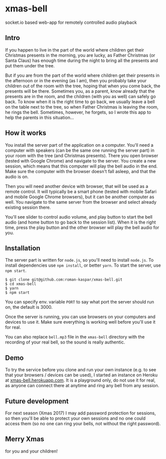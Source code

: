 # xmas-bell
socket.io based web-app for remotely controlled audio playback

## Intro

If you happen to live in the part of the world where children get their Christmas presents in the morning, you are lucky, as Father Christmas (or Santa Claus) has enough time during the night to bring all the presents and put them under the tree.

But if you are from the part of the world where children get their presents in the afternoon or in the evening (as I am), then you probably take your children out of the room with the tree, hoping that when you come back, the presents will be there. Sometimes you, as a parent, know already that the presents are in the room, and the children (with you as well) can safely go back. To know when it is the right time to go back, we usually leave a bell on the table next to the tree, so when Father Christmas is leaving the room, he rings the bell. Sometimes, however, he forgets, so I wrote this app to help the parents in this situation...

## How it works

You install the server part of the application on a computer. You'll need a computer with speakers (can be the same one running the server part) in your room with the tree (and Christmas presents). There you open browser (tested with Google Chrome) and navigate to the server. You create a new session, which means that this computer will play the bell audio in the end. Make sure the computer with the browser doesn't fall asleep, and that the audio is on.

Then you will need another device with browser, that will be used as a remote control. It will typically be a smart phone (tested with mobile Safari and mobile Google Chrome browsers), but it can be another computer as well. You navigate to the same server from the browser and select already existing session there.

You'll see slider to control audio volume, and play button to start the bell audio (and home button to go back to the session list). When it is the right time, press the play button and the other browser will play the bell audio for you.

## Installation

The server part is written for `node.js`, so you'll need to install `node.js`. To install dependencies use `npm install`, or better `yarn`. To start the server, use `npm start`.

```
$ git clone git@github.com:roman-kaspar/xmas-bell.git
$ cd xmas-bell
$ yarn
$ npm start
```

You can specify env. variable `PORT` to say what port the server should run on, the default is 3000.

Once the server is running, you can use browsers on your computers and devices to use it. Make sure everything is working well before you'll use it for real.

You can also replace `bell.mp3` file in the `xmas-bell` directory with the recording of your real bell, so the sound is really authentic.

## Demo

To try the service before you clone and run your own instance (e.g. to see that your browsers / devices can be used), I started an instance on Heroku at [xmas-bell.herokuapp.com](https://xmas-bell.herokuapp.com/). It is a playground only, do not use it for real, as anyone can connect there at anytime and ring any bell from any session.

## Future development

For next season (Xmas 2017) I may add password protection for sessions, so then you'll be able to protect your own sessions and no one could access them (so no one can ring your bells, not without the right password).


## Merry Xmas

for you and your children!
